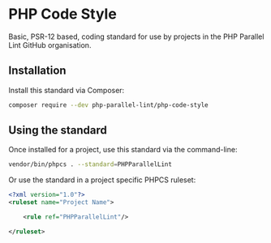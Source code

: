 PHP Code Style
=================

Basic, PSR-12 based, coding standard for use by projects in the PHP Parallel Lint GitHub organisation.

## Installation

Install this standard via Composer:

```bash
composer require --dev php-parallel-lint/php-code-style
```

## Using the standard

Once installed for a project, use this standard via the command-line:
```bash
vendor/bin/phpcs . --standard=PHPParallelLint
```

Or use the standard in a project specific PHPCS ruleset:
```xml
<?xml version="1.0"?>
<ruleset name="Project Name">

    <rule ref="PHPParallelLint"/>

</ruleset>
```
